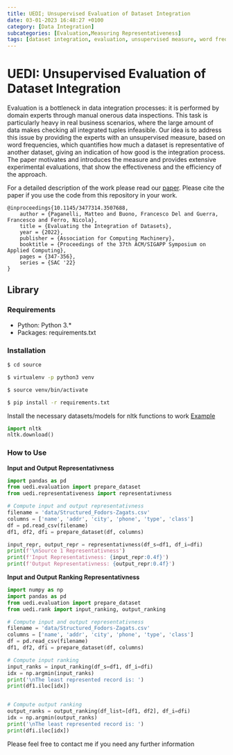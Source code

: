 ```yaml
---
title: UEDI; Unsupervised Evaluation of Dataset Integration
date: 03-01-2023 16:48:27 +0100
category: [Data Integration]
subcategories: [Evaluation,Measuring Representativeness]
tags: [dataset integration, evaluation, unsupervised measure, word frequencies, experimental evaluations]
---
```


# UEDI: Unsupervised Evaluation of Dataset Integration

Evaluation is a bottleneck in data integration processes: it is performed by domain experts through manual onerous 
data inspections. This task is particularly heavy in real business scenarios, where the large amount of data makes 
checking all integrated tuples infeasible. Our idea is to address this issue by providing the experts with an 
unsupervised measure, based on word frequencies, which quantifies how much a dataset is representative of another 
dataset, giving an indication of how good is the integration process. The paper motivates and introduces the measure 
and provides extensive experimental evaluations, that show the effectiveness and the efficiency of the approach.


For a detailed description of the work please read our [paper](https://dl.acm.org/doi/abs/10.1145/3477314.3507688). 
Please cite the paper if you use the code from this repository in your work.

```
@inproceedings{10.1145/3477314.3507688,
    author = {Paganelli, Matteo and Buono, Francesco Del and Guerra, Francesco and Ferro, Nicola},
    title = {Evaluating the Integration of Datasets},
    year = {2022},
    publisher = {Association for Computing Machinery},
    booktitle = {Proceedings of the 37th ACM/SIGAPP Symposium on Applied Computing},
    pages = {347-356},
    series = {SAC '22}
}
```


## Library

### Requirements

- Python: Python 3.*
- Packages: requirements.txt

### Installation

```bash
$ cd source

$ virtualenv -p python3 venv

$ source venv/bin/activate

$ pip install -r requirements.txt
```


Install the necessary datasets/models for nltk functions to work [Example](https://www.nltk.org/install.html#installing-nltk-data)
```python
import nltk
nltk.download()
```

### How to Use

**Input and Output Representativness**

```python
import pandas as pd
from uedi.evaluation import prepare_dataset
from uedi.representativeness import representativness

# Compute input and output representativness
filename = 'data/Structured_Fodors-Zagats.csv'
columns = ['name', 'addr', 'city', 'phone', 'type', 'class']
df = pd.read_csv(filename)
df1, df2, dfi = prepare_dataset(df, columns)

input_repr, output_repr = representativness(df_s=df1, df_i=dfi)
print(f'\nSource 1 Representativness')
print(f'Input Representativness: {input_repr:0.4f}')
print(f'Output Representativness: {output_repr:0.4f}')
```

**Input and Output Ranking Representativness**
```python
import numpy as np
import pandas as pd
from uedi.evaluation import prepare_dataset
from uedi.rank import input_ranking, output_ranking

# Compute input and output representativness
filename = 'data/Structured_Fodors-Zagats.csv'
columns = ['name', 'addr', 'city', 'phone', 'type', 'class']
df = pd.read_csv(filename)
df1, df2, dfi = prepare_dataset(df, columns)

# Compute input ranking
input_ranks = input_ranking(df_s=df1, df_i=dfi)
idx = np.argmin(input_ranks)
print('\nThe least represented record is: ')
print(df1.iloc[idx])


# Compute output ranking
output_ranks = output_ranking(df_list=[df1, df2], df_i=dfi)
idx = np.argmin(output_ranks)
print('\nThe least represented record is: ')
print(dfi.iloc[idx])
```

Please feel free to contact me if you need any further information
